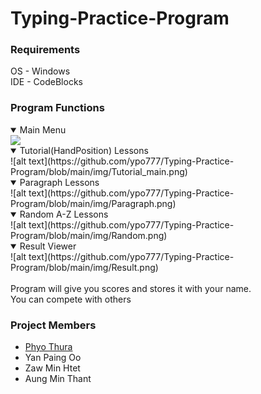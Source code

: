 # Typing-Practice-Program
### Requirements <br>
OS - Windows <br>
IDE - CodeBlocks


### Program Functions
<details open>
<summary> Main Menu </summary>
<img src="https://github.com/ypo777/Typing-Practice-Program/blob/main/img/main_menu.png?raw=true">
</details>

<details open>
<summary>  Tutorial(HandPosition) Lessons</summary>
![alt text](https://github.com/ypo777/Typing-Practice-Program/blob/main/img/Tutorial_main.png)
</details>

<details open>
<summary> Paragraph Lessons </summary>
![alt text](https://github.com/ypo777/Typing-Practice-Program/blob/main/img/Paragraph.png)

</details>

<details open>
<summary> Random A-Z Lessons </summary>
![alt text](https://github.com/ypo777/Typing-Practice-Program/blob/main/img/Random.png)
</details>

<details open>
<summary> Result Viewer </summary>
![alt text](https://github.com/ypo777/Typing-Practice-Program/blob/main/img/Result.png)
</details>
<br>
Program will give you scores and stores it with your name.<br>
You can compete with others

### Project Members
- [Phyo Thura](https://github.com/phyoethura)
- Yan Paing Oo
- Zaw Min Htet
- Aung Min Thant
